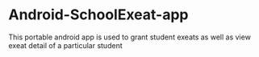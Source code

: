 # Android-SchoolExeat-app
This portable android app is used to grant student exeats as well as view exeat detail of a particular student
